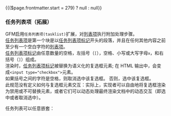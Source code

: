 {{($page.frontmatter.start = 279) ? null : null}}
### 任务列表项（拓展）

GFM启用`任务列表项(tasklist)`扩展，对[列表项](https://github.github.com/gfm/#list-items)执行附加处理步骤。    
[任务列表项](https://github.github.com/gfm/#task-list-item)是第一个块是以[任务列表项标记](https://github.github.com/gfm/#task-list-item-marker)开头的段落，并且在任何其他内容之前至少有一个空白字符的[列表项](https://github.github.com/gfm/#list-items)。    
[任务列表项标记](https://github.github.com/gfm/#task-list-item-marker)由任意数量的空格，左括号（`[`），空格、小写或大写字母`x`，和右括号（`]`）组成。  
渲染时，[任务列表项标记](https://github.github.com/gfm/#task-list-item-marker)被替换为语义化的复选框元素; 在 HTML 输出中，会变成`<input type="checkbox">`元素。  
如果括号之间的字符是空格，则取消选中该复选框。 否则，选中该复选框。  
此规范没有定义如何与复选框元素交互：实际上，实现者可以自由地将复选框渲染为禁用或不可替换元素，或者它们可以动态处理最终渲染文档中的动态交互（即选中或者取消选中）。  
<Example :index="$page.frontmatter.start++"/>

任务列表可以任意嵌套：  
<Example :index="$page.frontmatter.start++"/>
